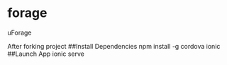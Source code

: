 # forage
uForage

After forking project
##Install Dependencies
npm install -g cordova ionic
##Launch App
ionic serve
